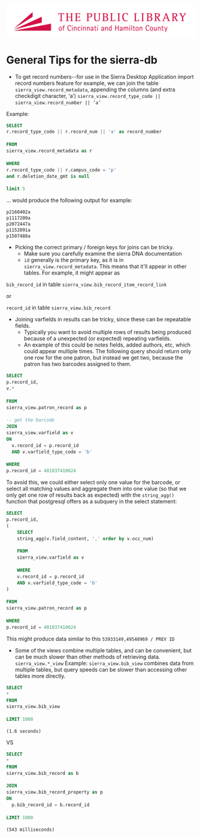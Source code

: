 ![PLCH_Logo_Horizontal_Red.png](https://raw.githubusercontent.com/plch/brand-and-logos/master/PLCH_Logo_Horizontal_Red.png "PLCH")
# General Tips for the sierra-db

* To get record numbers--for use in the Sierra Desktop Application import record numbers feature for example, we can join the table ```sierra_view.record_metadata```, appending the columns (and extra checkdigit character, ‘a’) ```sierra_view.record_type_code || sierra_view.record_number || ‘a’```

Example:
```sql
SELECT
r.record_type_code || r.record_num || 'a' as record_number

FROM
sierra_view.record_metadata as r

WHERE
r.record_type_code || r.campus_code = 'p'
and r.deletion_date_gmt is null

limit 5
```

... would produce the following output for example:
```
p2160402a
p1117209a
p2072447a
p1152091a
p1507488a
```

* Picking the correct primary / foreign keys for joins can be tricky.
    * Make sure you carefully examine the sierra DNA documentation 
    * ```id``` generally is the primary key, as it is in ```sierra_view.record_metadata```. This means that it'll appear in other tables. For example, it might appear as 

```bib_record_id``` in table ```sierra_view.bib_record_item_record_link``` 

or

```record_id``` in table ```sierra_view.bib_record```

* Joining varfields in results can be tricky, since these  can be repeatable fields. 
    * Typically you want to avoid multiple rows of results being produced because of a unexpected (or expected) repeating varfields. 
    * An example of this could be notes fields, added authors, etc, which could appear multiple times. The following query should return only one row for the one patron, but instead we get two, because the patron has two barcodes assigned to them.
```sql
SELECT
p.record_id,
v.*

FROM
sierra_view.patron_record as p

-- get the barcode
JOIN
sierra_view.varfield as v
ON
  v.record_id = p.record_id
  AND v.varfield_type_code = 'b'

WHERE
p.record_id = 481037410624
```

To avoid this, we could either select only one value for the barcode, or select all matching values and aggregate them into one value (so that we only get one row of results back as expected) with the ```string_agg()``` function that postgresql offers as a subquery in the select statement:

```sql
SELECT
p.record_id,
(
	SELECT
	string_agg(v.field_content, ',' order by v.occ_num)

	FROM
	sierra_view.varfield as v

	WHERE
	v.record_id = p.record_id
	AND v.varfield_type_code = 'b'
)

FROM
sierra_view.patron_record as p

WHERE
p.record_id = 481037410624
```

This might produce data similar to this
```53933149,49548969 / PREV ID```

* Some of the views combine multiple tables, and can be convenient, but can be much slower than other methods of retrieving data.
```sierra_view.*_view```
Example: ```sierra_view.bib_view``` combines data from multiple tables, but query speeds can be slower than accessing other tables more directly. 

```sql
SELECT
*
FROM
sierra_view.bib_view

LIMIT 1000
```
```(1.6 seconds)```

VS

```sql
SELECT
*
FROM
sierra_view.bib_record as b

JOIN
sierra_view.bib_record_property as p
ON
  p.bib_record_id = b.record_id

LIMIT 1000
```

```(543 milliseconds)```